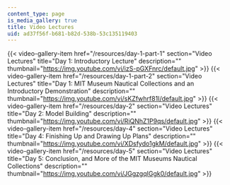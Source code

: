 ```yaml
---
content_type: page
is_media_gallery: true
title: Video Lectures
uid: ad37f56f-b681-b82d-538b-53c135119403
---
```

{{< video-gallery-item href="/resources/day-1-part-1" section="Video Lectures" title="Day 1: Introductory Lecture" description="" thumbnail="https://img.youtube.com/vi/izS-pGXFnrc/default.jpg" >}} {{< video-gallery-item href="/resources/day-1-part-2" section="Video Lectures" title="Day 1: MIT Museum Nautical Collections and an Introductory Demonstration" description="" thumbnail="https://img.youtube.com/vi/sKZfwhrf81I/default.jpg" >}} {{< video-gallery-item href="/resources/day-2" section="Video Lectures" title="Day 2: Model Building" description="" thumbnail="https://img.youtube.com/vi/RiQNhZ1P9qs/default.jpg" >}} {{< video-gallery-item href="/resources/day-4" section="Video Lectures" title="Day 4: Finishing Up and Drawing Up Plans" description="" thumbnail="https://img.youtube.com/vi/XDsfydo1gkM/default.jpg" >}} {{< video-gallery-item href="/resources/day-5" section="Video Lectures" title="Day 5: Conclusion, and More of the MIT Museums Nautical Collections" description="" thumbnail="https://img.youtube.com/vi/JGgzgqIGgk0/default.jpg" >}}